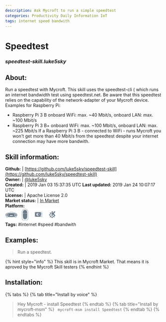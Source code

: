 ```yaml
--- 
description: Ask Mycroft to run a simple speedtest
categories: Productivity Daily Information IoT   
tags: ínternet speed bandwith   
---
```


# Speedtest  
### _speedtest-skill.luke5sky_  
## About:  
Run a speedtest with Mycroft.
This skill uses the speedtest-cli ( which runs an internet bandwidth test using speedtest.net.
Be aware that this speedtest relies on the capability of the network-adapter of your Mycroft device.
Examples for Raspberry Pi:
- Raspberry Pi 3 B  onboard WiFi: max. ~40 Mbit/s, onboard LAN: max. ~100 Mbit/s
- Raspberry Pi 3 B+ onboard WiFi: max. ~100 Mbit/s, onboard LAN: max. ~225 Mbit/s
If a Raspberry Pi 3 B - connected to WiFi - runs Mycroft you won't get more than 40 Mbit/s from the speedtest despite your internet connection may have more bandwith.

## Skill information:  
**Github:** | [https://github.com/luke5sky/speedtest-skill](https://github.com/luke5sky/speedtest-skill)  
**Owner:** | [@luke5sky](https://github.com/luke5sky)  
**Created:** | 2019 Jan 03 15:37:35 UTC  **Last updated:** 2019 Jan 24 10:07:17 UTC  
**License:** | Apache License 2.0  
**Market status:** | [In Market](https://market.mycroft.ai/skill/speedtest)  
**Platform:**  
 ![](../.gitbook/assets/mark-1-icon.png)  ![](../.gitbook/assets/mark-2-icon.png)  ![](../.gitbook/assets/picroft-icon.png)  ![](../.gitbook/assets/kde.png)   
**Tags:** \#ínternet \#speed \#bandwith   
## Examples:  
> Run a speedtest.  
  
{% hint style="info" %}
This skill is in Mycroft Market. That means it is aproved by the Mycroft Skill testers
{% endhint %}
    
## Installation:  
{% tabs %}
{% tab title="Install by voice" %}
> Hey Mycroft - install Speedtest
{% endtab %}
  {% tab title="Install by mycroft-msm" %}
``` mycroft-msm install Speedtest```
{% endtab %}
  {% endtabs %}
  